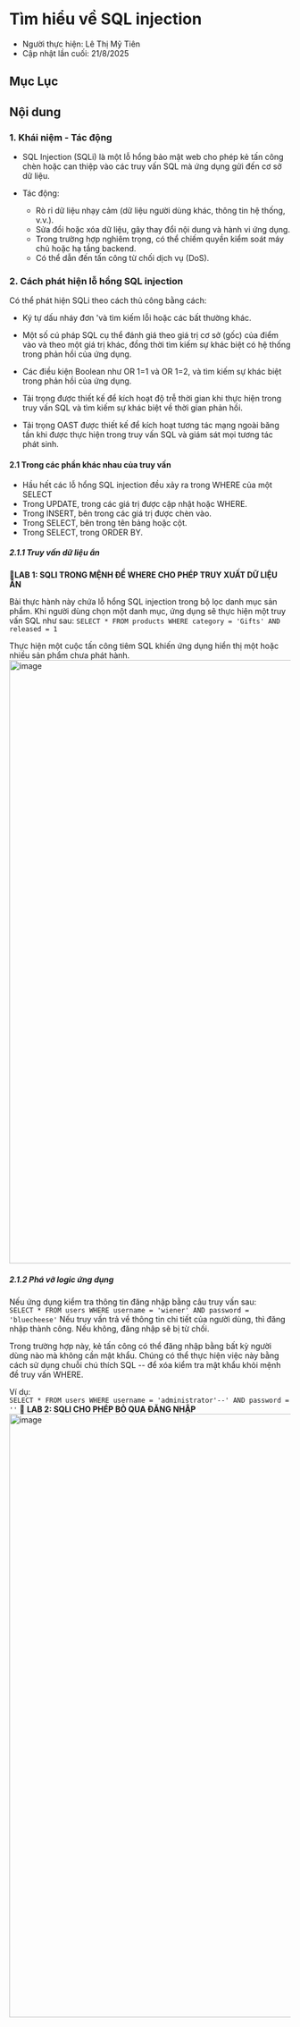 # Tìm hiểu về SQL injection
- Người thực hiện: Lê Thị Mỹ Tiên
- Cập nhật lần cuối: 21/8/2025
## Mục Lục
## Nội dung
### 1. Khái niệm - Tác động
- SQL Injection (SQLi) là một lỗ hổng bảo mật web cho phép kẻ tấn công chèn hoặc can thiệp vào các truy vấn SQL mà ứng dụng gửi đến cơ sở dữ liệu.

- Tác động: 
  + Rò rỉ dữ liệu nhạy cảm (dữ liệu người dùng khác, thông tin hệ thống, v.v.).
  + Sửa đổi hoặc xóa dữ liệu, gây thay đổi nội dung và hành vi ứng dụng.
  + Trong trường hợp nghiêm trọng, có thể chiếm quyền kiểm soát máy chủ hoặc hạ tầng backend.
  + Có thể dẫn đến tấn công từ chối dịch vụ (DoS).
### 2. Cách phát hiện lỗ hổng SQL injection
Có thể phát hiện SQLi theo cách thủ công bằng cách:
- Ký tự dấu nháy đơn 'và tìm kiếm lỗi hoặc các bất thường khác.

- Một số cú pháp SQL cụ thể đánh giá theo giá trị cơ sở (gốc) của điểm vào và theo một giá trị khác, đồng thời tìm kiếm sự khác biệt có hệ thống trong phản hồi của ứng dụng.

- Các điều kiện Boolean như OR 1=1 và OR 1=2, và tìm kiếm sự khác biệt trong phản hồi của ứng dụng.

- Tải trọng được thiết kế để kích hoạt độ trễ thời gian khi thực hiện trong truy vấn SQL và tìm kiếm sự khác biệt về thời gian phản hồi.

- Tải trọng OAST được thiết kế để kích hoạt tương tác mạng ngoài băng tần khi được thực hiện trong truy vấn SQL và giám sát mọi tương tác phát sinh.
#### 2.1 Trong các phần khác nhau của truy vấn
- Hầu hết các lỗ hổng SQL injection đều xảy ra trong WHERE của một SELECT
- Trong UPDATE, trong các giá trị được cập nhật hoặc WHERE.
- Trong INSERT, bên trong các giá trị được chèn vào.
- Trong SELECT, bên trong tên bảng hoặc cột.
- Trong SELECT, trong ORDER BY.
##### 2.1.1 Truy vấn dữ liệu ẩn
📜**LAB 1: SQLI TRONG MỆNH ĐỀ WHERE CHO PHÉP TRUY XUẤT DỮ LIỆU ẨN**

Bài thực hành này chứa lỗ hổng SQL injection trong bộ lọc danh mục sản phẩm. Khi người dùng chọn một danh mục, ứng dụng sẽ thực hiện một truy vấn SQL như sau:
`SELECT * FROM products WHERE category = 'Gifts' AND released = 1`

Thực hiện một cuộc tấn công tiêm SQL khiến ứng dụng hiển thị một hoặc nhiều sản phẩm chưa phát hành.
<img width="1920" height="1080" alt="image" src="https://github.com/user-attachments/assets/23e7245a-aec2-4c44-9eb0-99480937f093" />

##### 2.1.2 Phá vỡ logic ứng dụng
Nếu ứng dụng kiểm tra thông tin đăng nhập bằng câu truy vấn sau:<br>
`SELECT * FROM users WHERE username = 'wiener' AND password = 'bluecheese'`
Nếu truy vấn trả về thông tin chi tiết của người dùng, thì đăng nhập thành công. Nếu không, đăng nhập sẽ bị từ chối.

Trong trường hợp này, kẻ tấn công có thể đăng nhập bằng bất kỳ người dùng nào mà không cần mật khẩu. Chúng có thể thực hiện việc này bằng cách sử dụng chuỗi chú thích SQL -- để xóa kiểm tra mật khẩu khỏi mệnh đề truy vấn WHERE. 

Ví dụ:<br> `SELECT * FROM users WHERE username = 'administrator'--' AND password = ''`
📜 **LAB 2: SQLI CHO PHÉP BỎ QUA ĐĂNG NHẬP**
<img width="1920" height="1080" alt="image" src="https://github.com/user-attachments/assets/6976fdfb-7c4f-4c36-a8b0-b19acab55f3f" />

